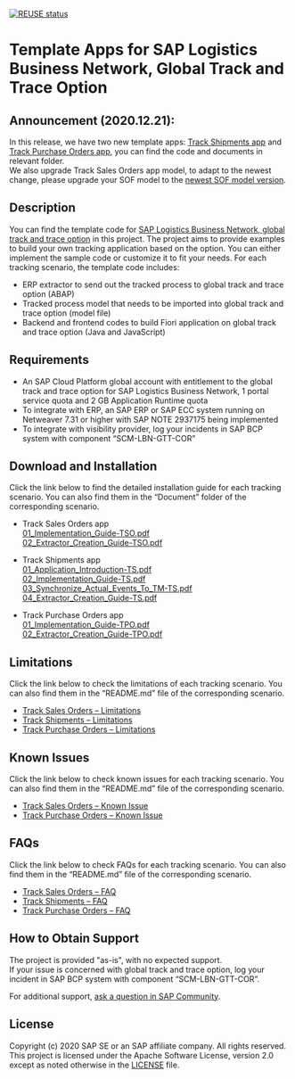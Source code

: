 [![REUSE status](https://api.reuse.software/badge/github.com/SAP-samples/logistics-business-network-gtt-samples)](https://api.reuse.software/info/github.com/SAP-samples/logistics-business-network-gtt-samples) 
# Template Apps for SAP Logistics Business Network, Global Track and Trace Option

## Announcement (2020.12.21):
In this release, we have two new template apps: [Track Shipments app](https://github.com/SAP-samples/logistics-business-network-gtt-samples/tree/master/lbn-gtt-sst-sample) and [Track Purchase Orders app](https://github.com/SAP-samples/logistics-business-network-gtt-samples/tree/master/lbn-gtt-pof-sample), you can find the code and documents in relevant folder.  </br>
We also upgrade Track Sales Orders app model, to adapt to the newest change, please upgrade your SOF model to the [newest SOF model version](https://github.com/SAP-samples/logistics-business-network-gtt-samples/blob/master/lbn-gtt-sof-sample/Model/sof-model-2020122101.json).

## Description
You can find the template code for [SAP Logistics Business Network, global track and trace option]( https://help.sap.com/viewer/product/SAP_LBN_GTT_OPTION/LBN/en-US?task=discover_task) in this project. The project aims to provide examples to build your own tracking application based on the option. You can either implement the sample code or customize it to fit your needs. For each tracking scenario, the template code includes: 
* ERP extractor to send out the tracked process to global track and trace option (ABAP) 
* Tracked process model that needs to be imported into global track and trace option (model file) 
* Backend and frontend codes to build Fiori application on global track and trace option (Java and JavaScript)
 
## Requirements
* An SAP Cloud Platform global account with entitlement to the global track and trace option for SAP Logistics Business Network, 1 portal service quota and 2 GB Application Runtime quota
* To integrate with ERP, an SAP ERP or SAP ECC system running on Netweaver 7.31 or higher with SAP NOTE 2937175 being implemented
* To integrate with visibility provider, log your incidents in SAP BCP system with component “SCM-LBN-GTT-COR”

## Download and Installation
Click the link below to find the detailed installation guide for each tracking scenario. You can also find them in the “Document” folder of the corresponding scenario.
* Track Sales Orders app </br>
[01_Implementation_Guide-TSO.pdf](https://github.com/SAP-samples/logistics-business-network-gtt-samples/blob/master/lbn-gtt-sof-sample/Documents/01_Implementation_Guide-TSO.pdf)  </br>
[02_Extractor_Creation_Guide-TSO.pdf](https://github.com/SAP-samples/logistics-business-network-gtt-samples/blob/master/lbn-gtt-sof-sample/Documents/02_Extractor_Creation_Guide-TSO.pdf)  </br>

* Track Shipments app </br>
[01_Application_Introduction-TS.pdf](https://github.com/SAP-samples/logistics-business-network-gtt-samples/blob/master/lbn-gtt-sst-sample/Documents/01_Application_Introduction-TS.pdf) </br>
[02_Implementation_Guide-TS.pdf](https://github.com/SAP-samples/logistics-business-network-gtt-samples/blob/master/lbn-gtt-sst-sample/Documents/02_Implementation_Guide-TS.pdf) </br>
[03_Synchronize_Actual_Events_To_TM-TS.pdf](https://github.com/SAP-samples/logistics-business-network-gtt-samples/blob/master/lbn-gtt-sst-sample/Documents/03_Synchronize_Actual_Events_To_TM-TS.pdf) </br>
[04_Extractor_Creation_Guide-TS.pdf](https://github.com/SAP-samples/logistics-business-network-gtt-samples/blob/master/lbn-gtt-sst-sample/Documents/04_Extractor_Creation_Guide-TS.pdf) </br>

* Track Purchase Orders app </br>
[01_Implementation_Guide-TPO.pdf](https://github.com/SAP-samples/logistics-business-network-gtt-samples/blob/master/lbn-gtt-pof-sample/Documents/01_Implementation_Guide-TPO.pdf) </br>
[02_Extractor_Creation_Guide-TPO.pdf](https://github.com/SAP-samples/logistics-business-network-gtt-samples/blob/master/lbn-gtt-pof-sample/Documents/02_Extractor_Creation_Guide-TPO.pdf) </br>


## Limitations
Click the link below to check the limitations of each tracking scenario. You can also find them in the “README.md” file of the corresponding scenario.
* [Track Sales Orders – Limitations](https://github.com/SAP-samples/logistics-business-network-gtt-samples/blob/master/lbn-gtt-sof-sample/README.md#limitations)
* [Track Shipments – Limitations](https://github.com/SAP-samples/logistics-business-network-gtt-samples/blob/master/lbn-gtt-sst-sample/README.md#limitations)
* [Track Purchase Orders – Limitations](https://github.com/SAP-samples/logistics-business-network-gtt-samples/blob/master/lbn-gtt-pof-sample/README.md#limitations)

## Known Issues
Click the link below to check known issues for each tracking scenario. You can also find them in the “README.md” file of the corresponding scenario.
* [Track Sales Orders – Known Issue](https://github.com/SAP-samples/logistics-business-network-gtt-samples/blob/master/lbn-gtt-sof-sample/README.md#known-issue)
* [Track Purchase Orders – Known Issue](https://github.com/SAP-samples/logistics-business-network-gtt-samples/blob/master/lbn-gtt-pof-sample/README.md#known-issue)



## FAQs
Click the link below to check FAQs for each tracking scenario. You can also find them in the “README.md” file of the corresponding scenario.
* [Track Sales Orders – FAQ](https://github.com/SAP-samples/logistics-business-network-gtt-samples/blob/master/lbn-gtt-sof-sample/README.md#faqs)
* [Track Shipments – FAQ](https://github.com/SAP-samples/logistics-business-network-gtt-samples/blob/master/lbn-gtt-sst-sample/README.md#faqs)
* [Track Purchase Orders – FAQ](https://github.com/SAP-samples/logistics-business-network-gtt-samples/blob/master/lbn-gtt-pof-sample/README.md#faqs)

## How to Obtain Support
The project is provided "as-is", with no expected support. </br>
If your issue is concerned with global track and trace option, log your incident in SAP BCP system with component “SCM-LBN-GTT-COR”. 

For additional support, [ask a question in SAP Community](https://answers.sap.com/questions/ask.html?additionalTagId=73555000100800000602).

## License
Copyright (c) 2020 SAP SE or an SAP affiliate company. All rights reserved. This project is licensed under the Apache Software License, version 2.0 except as noted otherwise in the [LICENSE](https://github.com/SAP-samples/logistics-business-network-gtt-samples/blob/master/LICENSES/Apache-2.0.txt) file.   
